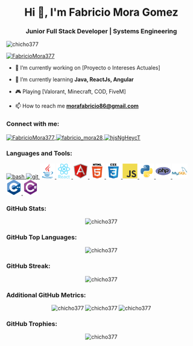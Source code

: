 <h1 align="center">Hi 👋, I'm Fabricio Mora Gomez</h1>
<h3 align="center">Junior Full Stack Developer | Systems Engineering</h3>

<p align="left">
  <img src="https://komarev.com/ghpvc/?username=chicho377&label=Profile%20views&color=04f1aa&style=flat-square" alt="chicho377" />
</p>

<p align="left">
  <a href="https://twitter.com/FabricioMora377" target="blank">
    <img src="https://img.shields.io/twitter/follow/FabricioMora377?logo=twitter&style=for-the-badge" alt="FabricioMora377" />
  </a>
</p>

- 🔭 I’m currently working on [Proyecto o Intereses Actuales]

- 🌱 I’m currently learning **Java, ReactJs, Angular**

- 🎮 Playing [Valorant, Minecraft, COD, FiveM]

- 📫 How to reach me **morafabricio86@gmail.com**

<h3 align="left">Connect with me:</h3>
<p align="left">
  <a href="https://twitter.com/FabricioMora377" target="_blank">
    <img align="center" src="https://raw.githubusercontent.com/rahuldkjain/github-profile-readme-generator/master/src/images/icons/Social/twitter.svg" alt="FabricioMora377" height="30" width="40" />
  </a>
  <a href="https://instagram.com/fabricio_mora28" target="_blank">
    <img align="center" src="https://raw.githubusercontent.com/rahuldkjain/github-profile-readme-generator/master/src/images/icons/Social/instagram.svg" alt="fabricio_mora28" height="30" width="40" />
  </a>
  <a href="https://discord.gg/chicho1168" target="_blank">
    <img align="center" src="https://raw.githubusercontent.com/rahuldkjain/github-profile-readme-generator/master/src/images/icons/Social/discord.svg" alt="hjsNgHeycT" height="30" width="40" />
  </a>
</p>

<h3 align="left">Languages and Tools:</h3>
<p align="left">
  <a href="https://www.gnu.org/software/bash/" target="_blank" rel="noreferrer">
    <img src="https://www.vectorlogo.zone/logos/gnu_bash/gnu_bash-icon.svg" alt="bash" width="40" height="40"/>
  </a>
  <a href="https://git-scm.com/" target="_blank" rel="noreferrer">
    <img src="https://www.vectorlogo.zone/logos/git-scm/git-scm-icon.svg" alt="git" width="40" height="40"/>
  </a>
  <a href="https://www.java.com" target="_blank" rel="noreferrer">
    <img src="https://raw.githubusercontent.com/devicons/devicon/master/icons/java/java-original.svg" alt="java" width="40" height="40"/>
  </a>
  <a href="https://reactjs.org/" target="_blank" rel="noreferrer">
    <img src="https://raw.githubusercontent.com/devicons/devicon/master/icons/react/react-original-wordmark.svg" alt="react" width="40" height="40"/>
  </a>
  <a href="https://angular.io/" target="_blank" rel="noreferrer">
    <img src="https://raw.githubusercontent.com/devicons/devicon/master/icons/angularjs/angularjs-original.svg" alt="angular" width="40" height="40"/>
  </a>
  <a href="https://www.w3.org/html/" target="_blank" rel="noreferrer">
    <img src="https://raw.githubusercontent.com/devicons/devicon/master/icons/html5/html5-original-wordmark.svg" alt="html" width="40" height="40"/>
  </a>
  <a href="https://www.w3schools.com/css/" target="_blank" rel="noreferrer">
    <img src="https://raw.githubusercontent.com/devicons/devicon/master/icons/css3/css3-original-wordmark.svg" alt="css" width="40" height="40"/>
  </a>
  <a href="https://www.javascript.com/" target="_blank" rel="noreferrer">
    <img src="https://raw.githubusercontent.com/devicons/devicon/master/icons/javascript/javascript-original.svg" alt="javascript" width="40" height="40"/>
  </a>
  <a href="https://www.python.org" target="_blank" rel="noreferrer">
    <img src="https://raw.githubusercontent.com/devicons/devicon/master/icons/python/python-original.svg" alt="python" width="40" height="40"/>
  </a>
  <a href="https://www.php.net/" target="_blank" rel="noreferrer">
    <img src="https://raw.githubusercontent.com/devicons/devicon/master/icons/php/php-original.svg" alt="php" width="40" height="40"/>
  </a>
  <a href="https://www.mysql.com/" target="_blank" rel="noreferrer">
    <img src="https://raw.githubusercontent.com/devicons/devicon/master/icons/mysql/mysql-original-wordmark.svg" alt="mysql" width="40" height="40"/>
  </a>
  <a href="https://isocpp.org/" target="_blank" rel="noreferrer">
    <img src="https://raw.githubusercontent.com/devicons/devicon/master/icons/cplusplus/cplusplus-original.svg" alt="cplusplus" width="40" height="40"/>
  </a>
  <a href="https://docs.microsoft.com/en-us/dotnet/csharp/" target="_blank" rel="noreferrer">
    <img src="https://raw.githubusercontent.com/devicons/devicon/master/icons/csharp/csharp-original.svg" alt="csharp" width="40" height="40"/>
  </a>
</p>

<h3 align="left">GitHub Stats:</h3>
<p align="center">
  <img src="https://github-readme-stats.vercel.app/api?username=chicho377&show_icons=true&theme=onedark&locale=en" alt="chicho377" />
</p>

<h3 align="left">GitHub Top Languages:</h3>
<p align="center">
  <img src="https://github-readme-stats.vercel.app/api/top-langs/?username=chicho377&layout=compact&theme=onedark&hide=html" alt="chicho377" />
</p>

<h3 align="left">GitHub Streak:</h3>
<p align="center">
  <img src="https://github-readme-streak-stats.herokuapp.com/?user=chicho377&theme=dark" alt="chicho377" />
</p>

<h3 align="left">Additional GitHub Metrics:</h3>
<p align="center">
  <img src="https://github-profile-summary-cards.vercel.app/api/cards/repos-per-language?username=chicho377&theme=monokai" alt="chicho377" />
  <img src="https://github-profile-summary-cards.vercel.app/api/cards/most-commit-language?username=chicho377&theme=monokai" alt="chicho377" />
  <img src="https://github-profile-summary-cards.vercel.app/api/cards/profile-details?username=chicho377&theme=monokai" alt="chicho377" />
</p>

<h3 align="left">GitHub Trophies:</h3>
<p align="center">
  <img src="https://github-profile-trophy.vercel.app/?username=chicho377&theme=flat&column=6" alt="chicho377" />
</p>
